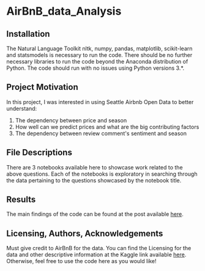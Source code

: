 # AirBnB_data_Analysis
## Installation

The Natural Language Toolkit nltk, numpy, pandas, matplotlib, scikit-learn and statsmodels is necessary to run the code. 
There should be no further necessary libraries to run the code beyond the Anaconda distribution of Python.  The code should run with no issues using Python versions 3.*.

## Project Motivation

In this project, I was interested in using Seattle Airbnb Open Data to better understand:

1. The dependency between price and season
2. How well can we predict prices and what are the big contributing factors
3. The dependency between review comment's sentiment and season



## File Descriptions 

There are 3 notebooks available here to showcase work related to the above questions. Each of the notebooks is exploratory in searching through the data pertaining to the questions showcased by the notebook title.

## Results
The main findings of the code can be found at the post available [here](https://falke-patrick13.medium.com/).


## Licensing, Authors, Acknowledgements<a name="licensing"></a>

Must give credit to AirBnB for the data.  You can find the Licensing for the data and other descriptive information at the Kaggle link available [here](https://www.kaggle.com/airbnb/seattle).  Otherwise, feel free to use the code here as you would like! 
